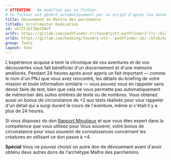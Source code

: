 ```yaml
---
# ATTENTION : Ne modifiez pas ce fichier
# Ce fichier est généré automatiquement par un script d'après les données du module Foundry VTT officiel et de sa traduction
title: Dévouement du Maître des parchemins
titleEn: Scrollmaster Dedication
id: uhfZtjbfJ8pZIWrF
urlFr: https://gitlab.com/pathfinder-fr/foundryvtt-pathfinder2-fr/-/blob/master/data/feats/uhfZtjbfJ8pZIWrF.htm
urlEn: https://gitlab.com/hooking/foundry-vtt---pathfinder-2e/-/blob/master/packs/data/feats.db/scrollmaster-dedication.json
group: feats
layout: dons
---
```

L'expérience acquise à tenir la chronique de vos aventures et de vos découvertes vous fait bénéficier d'un discernement et d'une mémoire améliorés. Pendant 24 heures après avoir appris un fait important — comme le nom d'un PNJ que vous avez rencontré, les détails du briefing de votre mission et toute information similaire — vous pouvez vous en rappeler sans devoir faire de test, bien que cela ne vous permette pas automatiquement de mémoriser des suites entières de texte ou de nombres. Vous obtenez aussi un bonus de circonstance de +2 aux tests réalisés pour vour rappeler d'un détail qui a surgi durant le cours de l'aventure, même si c'était il y a plus de 24 heures.

Si vous disposez du don [Rapport Minutieux](rapports-détaillés.md) et que vous êtes expert dans la compétence que vous utilisez pour Vous souvenir, votre bonus de circonstance pour vous souvenir de connaissances concernant les créatures en utilisant ce don passe à +4.

**Spécial** Vous ne pouvez choisir un autre don de dévouement avant d'avoir obtenu deux autres dons de l'archétype Maître des parchemins.


